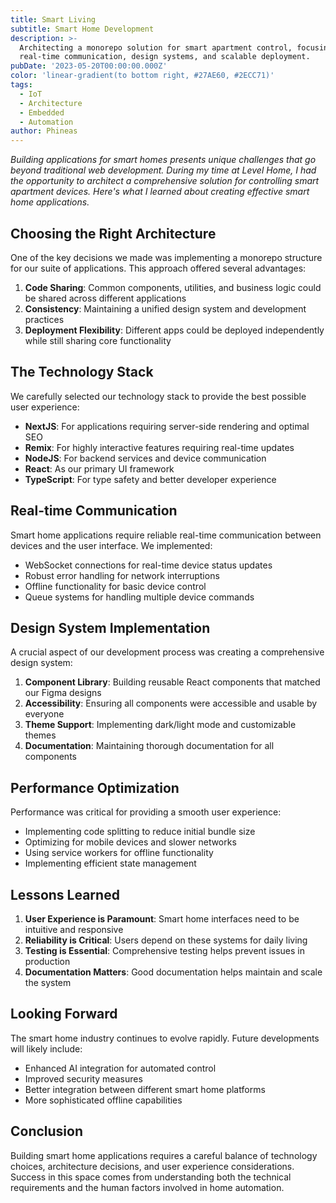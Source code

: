 ```yaml
---
title: Smart Living
subtitle: Smart Home Development
description: >-
  Architecting a monorepo solution for smart apartment control, focusing on
  real-time communication, design systems, and scalable deployment.
pubDate: '2023-05-20T00:00:00.000Z'
color: 'linear-gradient(to bottom right, #27AE60, #2ECC71)'
tags:
  - IoT
  - Architecture
  - Embedded
  - Automation
author: Phineas
---
```


_Building applications for smart homes presents unique challenges that go beyond traditional web development. During my time at Level Home, I had the opportunity to architect a comprehensive solution for controlling smart apartment devices. Here's what I learned about creating effective smart home applications._

## Choosing the Right Architecture

One of the key decisions we made was implementing a monorepo structure for our suite of applications. This approach offered several advantages:

1. **Code Sharing**: Common components, utilities, and business logic could be shared across different applications
2. **Consistency**: Maintaining a unified design system and development practices
3. **Deployment Flexibility**: Different apps could be deployed independently while still sharing core functionality

## The Technology Stack

We carefully selected our technology stack to provide the best possible user experience:

- **NextJS**: For applications requiring server-side rendering and optimal SEO
- **Remix**: For highly interactive features requiring real-time updates
- **NodeJS**: For backend services and device communication
- **React**: As our primary UI framework
- **TypeScript**: For type safety and better developer experience

## Real-time Communication

Smart home applications require reliable real-time communication between devices and the user interface. We implemented:

- WebSocket connections for real-time device status updates
- Robust error handling for network interruptions
- Offline functionality for basic device control
- Queue systems for handling multiple device commands

## Design System Implementation

A crucial aspect of our development process was creating a comprehensive design system:

1. **Component Library**: Building reusable React components that matched our Figma designs
2. **Accessibility**: Ensuring all components were accessible and usable by everyone
3. **Theme Support**: Implementing dark/light mode and customizable themes
4. **Documentation**: Maintaining thorough documentation for all components

## Performance Optimization

Performance was critical for providing a smooth user experience:

- Implementing code splitting to reduce initial bundle size
- Optimizing for mobile devices and slower networks
- Using service workers for offline functionality
- Implementing efficient state management

## Lessons Learned

1. **User Experience is Paramount**: Smart home interfaces need to be intuitive and responsive
2. **Reliability is Critical**: Users depend on these systems for daily living
3. **Testing is Essential**: Comprehensive testing helps prevent issues in production
4. **Documentation Matters**: Good documentation helps maintain and scale the system

## Looking Forward

The smart home industry continues to evolve rapidly. Future developments will likely include:

- Enhanced AI integration for automated control
- Improved security measures
- Better integration between different smart home platforms
- More sophisticated offline capabilities

## Conclusion

Building smart home applications requires a careful balance of technology choices, architecture decisions, and user experience considerations. Success in this space comes from understanding both the technical requirements and the human factors involved in home automation.
